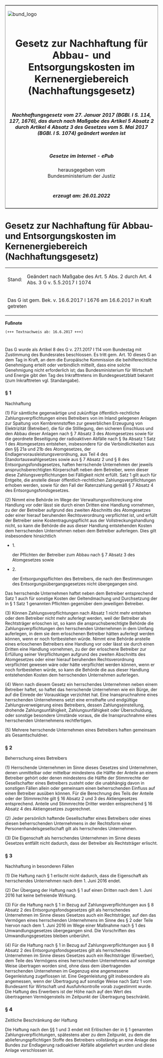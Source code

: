 <span id="DECKBLATT.html"></span>

<table border="0" frame="border" width="100%">

<tr valign="top">

<td align="left">

![bund\_logo](BfJ_2021_Web_de_de.gif)

</td>

<td align="right">

 

</td>

</tr>

<tr align="center" valign="middle">

<td colspan="2">

# Gesetz zur Nachhaftung für Abbau- und Entsorgungskosten im Kernenergiebereich (Nachhaftungsgesetz)

</td>

</tr>

<tr align="center" valign="middle">

<td colspan="2">

##### Nachhaftungsgesetz vom 27. Januar 2017 (BGBl. I S. 114, 127, 1676), das durch nach Maßgabe des Artikel 5 Absatz 2 durch Artikel 4 Absatz 3 des Gesetzes vom 5. Mai 2017 (BGBl. I S. 1074) geändert worden ist

</td>

</tr>

<tr align="center" valign="middle">

<td colspan="2">

  
  

##### Gesetze im Internet - ePub  
  
herausgegeben vom  
Bundesministerium der Justiz

</td>

</tr>

<tr align="center" valign="bottom">

<td colspan="2">

  
  

##### erzeugt am: 26.01.2022

</td>

</tr>

</table>

<span id="BJNR012700017.html"></span>

# Gesetz zur Nachhaftung für Abbau- und Entsorgungskosten im Kernenergiebereich (Nachhaftungsgesetz)

<div>

<div class="jnhtml">

<table width="100%">

<colgroup>

<col width="10%">

</col>

<col width="90%">

</col>

</colgroup>

<tr>

<td>

Stand:

</div>

</div>

</td>

<td>

Geändert nach Maßgabe des Art. 5 Abs. 2 durch Art. 4 Abs. 3 G v.
5.5.2017 I 1074

</td>

</tr>

<tr>

<td colspan="2">

Das G ist gem. Bek. v. 16.6.2017 I 1676 am 16.6.2017 in Kraft getreten

</td>

</tr>

</table>

</div>

</div>

<div>

  
**Fußnote**

<div class="jnhtml">

<div>

<div class="jurAbsatz">

  

``` 
(+++ Textnachweis ab: 16.6.2017 +++)

 
```

Das G wurde als Artikel 8 des G v. 27.1.2017 I 114 vom Bundestag mit
Zustimmung des Bundesrates beschlossen. Es tritt gem. Art. 10 dieses G
an dem Tag in Kraft, an dem die Europäische Kommission die
beihilferechtliche Genehmigung erteilt oder verbindlich mitteilt, dass
eine solche Genehmigung nicht erforderlich ist; das Bundesministerium
für Wirtschaft und Energie gibt den Tag des Inkrafttretens im
Bundesgesetzblatt bekannt (zum Inkrafttreten vgl. Standangabe).

</div>

</div>

</div>

</div>

<span id="BJNR012700017BJNE000101118.html"></span>

### § 1  
Nachhaftung

<div>

<div class="jnhtml">

<div>

<div class="jurAbsatz">

(1) Für sämtliche gegenwärtige und zukünftige öffentlich-rechtliche
Zahlungsverpflichtungen eines Betreibers von im Inland gelegenen Anlagen
zur Spaltung von Kernbrennstoffen zur gewerblichen Erzeugung von
Elektrizität (Betreiber), die für die Stilllegung, den sicheren
Einschluss und den Abbau dieser Anlagen nach § 7 Absatz 3 des
Atomgesetzes sowie für die geordnete Beseitigung der radioaktiven
Abfälle nach § 9a Absatz 1 Satz 1 des Atomgesetzes entstehen,
insbesondere für die Verbindlichkeiten aus den §§ 21a und 21b des
Atomgesetzes, der Endlagervorausleistungsverordnung, aus Teil 4 des
Standortauswahlgesetzes sowie aus § 7 Absatz 2 und § 8 des
Entsorgungsfondsgesetzes, haften herrschende Unternehmen der jeweils
anspruchsberechtigten Körperschaft neben dem Betreiber, wenn dieser
diese Zahlungsverpflichtungen bei Fälligkeit nicht erfüllt. Satz 1 gilt
auch für Entgelte, die anstelle dieser öffentlich-rechtlichen
Zahlungsverpflichtungen erhoben werden, sowie für den Fall der
Ratenzahlung gemäß § 7 Absatz 4 des Entsorgungsfondsgesetzes.

</div>

<div class="jurAbsatz">

(2) Nimmt eine Behörde im Wege der Verwaltungsvollstreckung eine
Handlung vor oder lässt sie durch einen Dritten eine Handlung vornehmen,
zu der der Betreiber aufgrund des zweiten Abschnitts des Atomgesetzes
oder einer hierauf beruhenden Rechtsverordnung verpflichtet ist, und
erfüllt der Betreiber seine Kostentragungspflicht aus der
Vollstreckungshandlung nicht, so kann die Behörde die aus dieser
Handlung entstehenden Kosten dem herrschenden Unternehmen neben dem
Betreiber auferlegen. Dies gilt insbesondere hinsichtlich

  - 1\.
    
    <div style="">
    
    der Pflichten der Betreiber zum Abbau nach § 7 Absatz 3 des
    Atomgesetzes sowie
    
    </div>

  - 2\.
    
    <div style="">
    
    der Entsorgungspflichten des Betreibers, die nach den Bestimmungen
    des Entsorgungsübergangsgesetzes nicht übergegangen sind.
    
    </div>

Das herrschende Unternehmen haftet neben dem Betreiber entsprechend Satz
1 auch für sonstige Kosten der Geltendmachung und Durchsetzung der in §
1 Satz 1 genannten Pflichten gegenüber dem jeweiligen Betreiber.

</div>

<div class="jurAbsatz">

(3) Können Zahlungsverpflichtungen nach Absatz 1 nicht mehr entstehen
oder dem Betreiber nicht mehr auferlegt werden, weil der Betreiber als
Rechtsträger erloschen ist, so kann die anspruchsberechtigte Behörde die
Zahlungsverpflichtungen den herrschenden Unternehmen in dem Umfang
auferlegen, in dem sie dem erloschenen Betreiber hätten auferlegt werden
können, wenn er noch fortbestehen würde. Nimmt eine Behörde anstelle
eines erloschenen Betreibers eine Handlung vor oder lässt sie durch
einen Dritten eine Handlung vornehmen, zu der der erloschene Betreiber
zur Erfüllung seiner Verpflichtungen aufgrund des zweiten Abschnitts des
Atomgesetzes oder einer hierauf beruhenden Rechtsverordnung verpflichtet
gewesen wäre oder hätte verpflichtet werden können, wenn er noch
fortbestehen würde, so kann die Behörde die aus dieser Handlung
entstehenden Kosten dem herrschenden Unternehmen auferlegen.

</div>

<div class="jurAbsatz">

(4) Wenn nach diesem Gesetz ein herrschendes Unternehmen neben einem
Betreiber haftet, so haftet das herrschende Unternehmen wie ein Bürge,
der auf die Einrede der Vorausklage verzichtet hat. Eine Inanspruchnahme
eines herrschenden Unternehmens setzt eine ernsthafte und endgültige
Zahlungsverweigerung eines Betreibers, dessen Zahlungseinstellung,
drohende Zahlungsunfähigkeit, Zahlungsunfähigkeit oder Überschuldung,
oder sonstige besondere Umstände voraus, die die Inanspruchnahme eines
herrschenden Unternehmens rechtfertigen.

</div>

<div class="jurAbsatz">

(5) Mehrere herrschende Unternehmen eines Betreibers haften gemeinsam
als Gesamtschuldner.

</div>

</div>

</div>

</div>

<span id="BJNR012700017BJNE000200000.html"></span>

### § 2  
Beherrschung eines Betreibers

<div>

<div class="jnhtml">

<div>

<div class="jurAbsatz">

(1) Herrschende Unternehmen im Sinne dieses Gesetzes sind Unternehmen,
denen unmittelbar oder mittelbar mindestens die Hälfte der Anteile an
einem Betreiber gehört oder denen mindestens die Hälfte der Stimmrechte
der Gesellschafter eines Betreibers zusteht oder die unabhängig davon in
sonstigen Fällen allein oder gemeinsam einen beherrschenden Einfluss auf
einen Betreiber ausüben können. Für die Berechnung des Teils der Anteile
oder der Stimmrechte gilt § 16 Absatz 2 und 3 des Aktiengesetzes
entsprechend. Anteile und Stimmrechte Dritter werden entsprechend § 16
Absatz 4 des Aktiengesetzes zugerechnet.

</div>

<div class="jurAbsatz">

(2) Jeder persönlich haftende Gesellschafter eines Betreibers oder eines
diesen beherrschenden Unternehmens in der Rechtsform einer
Personenhandelsgesellschaft gilt als herrschendes Unternehmen.

</div>

<div class="jurAbsatz">

(3) Die Eigenschaft als herrschendes Unternehmen im Sinne dieses
Gesetzes entfällt nicht dadurch, dass der Betreiber als Rechtsträger
erlischt.

</div>

</div>

</div>

</div>

<span id="BJNR012700017BJNE000300000.html"></span>

### § 3  
Nachhaftung in besonderen Fällen

<div>

<div class="jnhtml">

<div>

<div class="jurAbsatz">

(1) Die Haftung nach § 1 erlischt nicht dadurch, dass die Eigenschaft
als herrschendes Unternehmen nach dem 1. Juni 2016 endet.

</div>

<div class="jurAbsatz">

(2) Der Übergang der Haftung nach § 1 auf einen Dritten nach dem 1. Juni
2016 hat keine befreiende Wirkung.

</div>

<div class="jurAbsatz">

(3) Für die Haftung nach § 1 in Bezug auf Zahlungsverpflichtungen aus §
8 Absatz 2 des Entsorgungsfondsgesetzes gilt als herrschendes
Unternehmen im Sinne dieses Gesetzes auch ein Rechtsträger, auf den das
Vermögen eines herrschenden Unternehmens im Sinne des § 2 oder Teile
hiervon nach dem 1. Juni 2016 im Wege einer Maßnahme nach § 1 des
Umwandlungsgesetzes übergegangen sind. Die Vorschriften des
Umwandlungsgesetzes bleiben unberührt.

</div>

<div class="jurAbsatz">

(4) Für die Haftung nach § 1 in Bezug auf Zahlungsverpflichtungen aus §
8 Absatz 2 des Entsorgungsfondsgesetzes gilt als herrschendes
Unternehmen im Sinne dieses Gesetzes auch ein Rechtsträger (Erwerber),
dem Teile des Vermögens eines herrschenden Unternehmens auf sonstige
Weise übertragen worden sind, ohne dass dem übertragenden herrschenden
Unternehmen im Gegenzug eine angemessene Gegenleistung zugeflossen ist.
Eine Gegenleistung gilt insbesondere als angemessen, wenn der
Übertragung auf sonstige Weise nach Satz 1 vom Bundesamt für Wirtschaft
und Ausfuhrkontrolle vorab zugestimmt wurde. Die Haftung des Erwerbers
ist der Höhe nach auf den Wert des übertragenen Vermögensteils im
Zeitpunkt der Übertragung beschränkt.

</div>

</div>

</div>

</div>

<span id="BJNR012700017BJNE000400000.html"></span>

### § 4  
Zeitliche Beschränkung der Haftung

<div>

<div class="jnhtml">

<div>

<div class="jurAbsatz">

Die Haftung nach den §§ 1 und 3 endet mit Erlöschen der in § 1 genannten
Zahlungsverpflichtungen, spätestens aber zu dem Zeitpunkt, zu dem die
ablieferungspflichtigen Stoffe des Betreibers vollständig an eine Anlage
des Bundes zur Endlagerung radioaktiver Abfälle abgeliefert wurden und
diese Anlage verschlossen ist.

</div>

</div>

</div>

</div>
